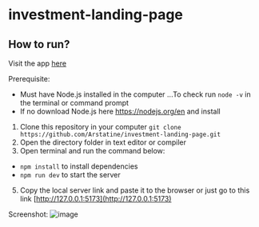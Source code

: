# investment-landing-page

## How to run?
Visit the app [here](https://investment-landing-page.vercel.app/)

Prerequisite:
- Must have Node.js installed in the computer
...To check run `node -v` in the terminal or command prompt
- If no download Node.js here https://nodejs.org/en and install

1. Clone this repository in your computer
`git clone https://github.com/Arstatine/investment-landing-page.git`
2. Open the directory folder in text editor or compiler
3. Open terminal and run the command below:
- `npm install` to install dependencies 
- `npm run dev` to start the server
5. Copy the local server link and paste it to the browser or just go to this link [http://127.0.0.1:5173](http://127.0.0.1:5173)

Screenshot:
![image](https://github.com/Arstatine/investment-landing-page/assets/108978331/aefcccd9-6b0b-4fa0-bb68-4f11fa587821)
